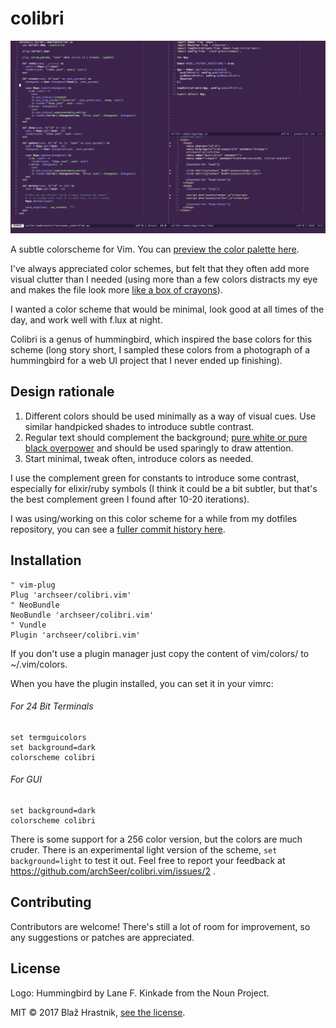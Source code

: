 # colibri

![Screenshot](https://raw.githubusercontent.com/archSeer/colibri.vim/master/screenshot.png)

A subtle colorscheme for Vim. You can [preview the color palette here](https://archseer.github.io/colibri.vim/swatch.html).

I've always appreciated color schemes, but felt that they often
add more visual clutter than I needed (using more than a few colors distracts my
eye and makes the file look more [like a box of crayons](http://www.linusakesson.net/programming/syntaxhighlighting/syntax2.png)).

I wanted a color scheme that would be minimal, look good at all times of the
day, and work well with f.lux at night.

Colibri is a genus of hummingbird, which inspired the base colors for this
scheme (long story short, I sampled these colors from a photograph of
a hummingbird for a web UI project that I never ended up finishing).

## Design rationale

1. Different colors should be used minimally as a way of visual cues. Use
   similar handpicked shades to introduce subtle contrast.
2. Regular text should complement the background; [pure white or pure black
   overpower](https://ianstormtaylor.com/design-tip-never-use-black/) and should
   be used sparingly to draw attention.
3. Start minimal, tweak often, introduce colors as needed.

I use the complement green for constants to introduce some contrast, especially
for elixir/ruby symbols (I think it could be a bit subtler, but that's the best
complement green I found after 10-20 iterations).

I was using/working on this color scheme for a while from my dotfiles
repository, you can see a [fuller commit history
here](https://github.com/archSeer/dotfiles/commits/77758f6675381ec5123438b385700a8ba11fb33c/vim/colors/colibri.vim).

## Installation

```vim
" vim-plug
Plug 'archseer/colibri.vim'
" NeoBundle
NeoBundle 'archseer/colibri.vim'
" Vundle
Plugin 'archseer/colibri.vim'
```

If you don't use a plugin manager just copy the content of vim/colors/ to ~/.vim/colors.

When you have the plugin installed, you can set it in your vimrc:

###### For 24 Bit Terminals
```VimL
set termguicolors
set background=dark
colorscheme colibri
```

###### For GUI
```VimL
set background=dark
colorscheme colibri
```

There is some support for a 256 color version, but the colors are much cruder.
There is an experimental light version of the scheme, `set background=light` to
test it out. Feel free to report your feedback at https://github.com/archSeer/colibri.vim/issues/2 .

## Contributing

Contributors are welcome! There's still a lot of room for improvement, so any
suggestions or patches are appreciated.

## License

Logo: Hummingbird by Lane F. Kinkade from the Noun Project.

MIT © 2017 Blaž Hrastnik, [see the license](LICENSE).
